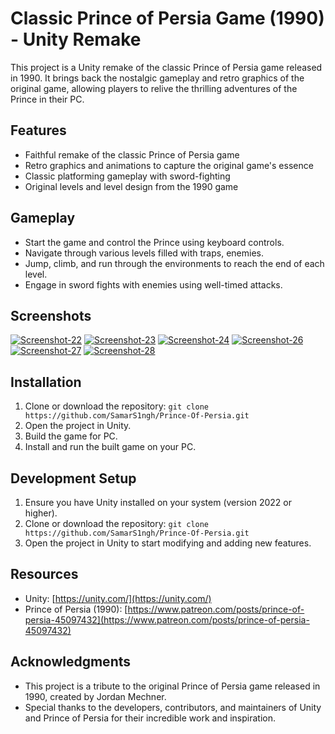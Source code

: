 # Classic Prince of Persia Game (1990) - Unity Remake

This project is a Unity remake of the classic Prince of Persia game released in 1990. It brings back the nostalgic gameplay and retro graphics of the original game, allowing players to relive the thrilling adventures of the Prince in their PC.

## Features

- Faithful remake of the classic Prince of Persia game
- Retro graphics and animations to capture the original game's essence
- Classic platforming gameplay with sword-fighting
- Original levels and level design from the 1990 game

## Gameplay

- Start the game and control the Prince using keyboard controls.
- Navigate through various levels filled with traps, enemies.
- Jump, climb, and run through the environments to reach the end of each level.
- Engage in sword fights with enemies using well-timed attacks.

## Screenshots

<a href="https://ibb.co/ynTNgVC"><img src="https://i.ibb.co/fYRXrQW/Screenshot-22.png" alt="Screenshot-22" border="0"></a>
<a href="https://ibb.co/z2ccmv2"><img src="https://i.ibb.co/JpLLcJp/Screenshot-23.png" alt="Screenshot-23" border="0"></a>
<a href="https://ibb.co/pzgJCvN"><img src="https://i.ibb.co/LtMn4zB/Screenshot-24.png" alt="Screenshot-24" border="0"></a>
<a href="https://ibb.co/Ptf6SjN"><img src="https://i.ibb.co/TrFgC2k/Screenshot-26.png" alt="Screenshot-26" border="0"></a>
<a href="https://ibb.co/kHyZXZw"><img src="https://i.ibb.co/SsxSBSM/Screenshot-27.png" alt="Screenshot-27" border="0"></a>
<a href="https://ibb.co/7X2pNZ9"><img src="https://i.ibb.co/Btq6KQ1/Screenshot-28.png" alt="Screenshot-28" border="0"></a>

## Installation

1. Clone or download the repository: `git clone https://github.com/SamarS1ngh/Prince-Of-Persia.git`
2. Open the project in Unity.
3. Build the game for PC.
4. Install and run the built game on your PC.

## Development Setup

1. Ensure you have Unity installed on your system (version 2022 or higher).
2. Clone or download the repository: `git clone https://github.com/SamarS1ngh/Prince-Of-Persia.git`
3. Open the project in Unity to start modifying and adding new features.

## Resources

- Unity: [https://unity.com/](https://unity.com/)
- Prince of Persia (1990): [https://www.patreon.com/posts/prince-of-persia-45097432](https://www.patreon.com/posts/prince-of-persia-45097432)

## Acknowledgments

- This project is a tribute to the original Prince of Persia game released in 1990, created by Jordan Mechner.
- Special thanks to the developers, contributors, and maintainers of Unity and Prince of Persia for their incredible work and inspiration.
